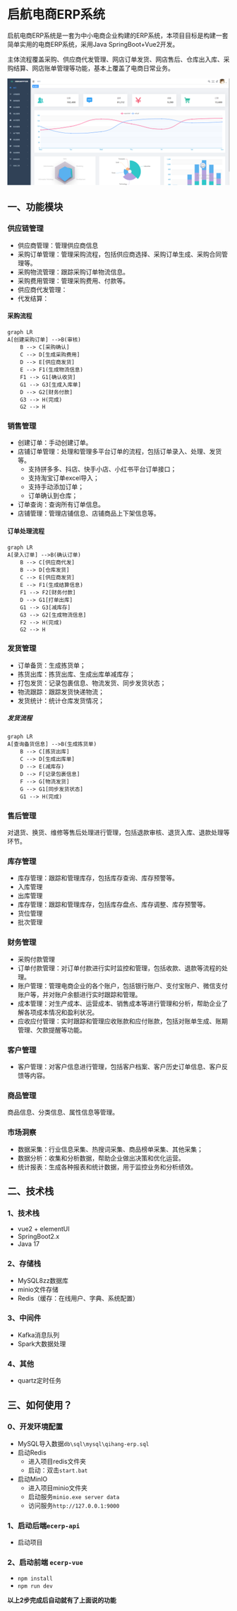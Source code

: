 # 启航电商ERP系统

启航电商ERP系统是一套为中小电商企业构建的ERP系统，本项目目标是构建一套简单实用的电商ERP系统，采用Java SpringBoot+Vue2开发。

主体流程覆盖采购、供应商代发管理、网店订单发货、网店售后、仓库出入库、采购结算、网店账单管理等功能，基本上覆盖了电商日常业务。

![预览](preview.png)

## 一、功能模块
### 供应链管理
+ 供应商管理：管理供应商信息
+ 采购订单管理：管理采购流程，包括供应商选择、采购订单生成、采购合同管理等。
+ 采购物流管理：跟踪采购订单物流信息。
+ 采购费用管理：管理采购费用、付款等。
+ 供应商代发管理：
+ 代发结算：

#### 采购流程

```mermaid
graph LR
A[创建采购订单] -->B(审核)
    B --> C[采购确认]
    C --> D[生成采购费用]
    D --> E[供应商发货]
    E --> F1(生成物流信息)
    F1 --> G1[确认收货]
    G1 --> G3[生成入库单]
    D --> G2[财务付款]
    G3 --> H(完成)
    G2 --> H

```

### 销售管理
+ 创建订单：手动创建订单。
+ 店铺订单管理：处理和管理多平台订单的流程，包括订单录入、处理、发货等。
  + 支持拼多多、抖店、快手小店、小红书平台订单接口；
  + 支持淘宝订单excel导入；
  + 支持手动添加订单；
  + 订单确认到仓库；
+ 订单查询：查询所有订单信息。
+ 店铺管理：管理店铺信息、店铺商品上下架信息等。

#### 订单处理流程
```mermaid
graph LR
A[录入订单] -->B(确认订单)
    B --> C[供应商代发]
    B --> D[仓库发货]
    C --> E[供应商发货]
    E --> F1(生成结算信息)
    F1 --> F2[财务付款]
    D --> G1[打单出库]
    G1 --> G3[减库存]
    G3 --> G2[生成物流信息]
    F2 --> H(完成)
    G2 --> H

```
### 发货管理
+ 订单备货：生成拣货单；
+ 拣货出库：拣货出库、生成出库单减库存；
+ 打包发货：记录包裹信息、物流发货、同步发货状态；
+ 物流跟踪：跟踪发货快递物流；
+ 发货统计：统计仓库发货情况；

##### 发货流程
```mermaid
graph LR
A[查询备货信息] -->B(生成拣货单)
    B --> C[拣货出库]
    C --> D[生成出库单]
    D --> E(减库存)
    D --> F[记录包裹信息]
    F --> G[物流发货]
    G --> G1[同步发货状态]
    G1 --> H(完成)

```

### 售后管理
对退货、换货、维修等售后处理进行管理，包括退款审核、退货入库、退款处理等环节。

### 库存管理
+ 库存管理：跟踪和管理库存，包括库存查询、库存预警等。
+ 入库管理
+ 出库管理
+ 库存管理：跟踪和管理库存，包括库存盘点、库存调整、库存预警等。
+ 货位管理
+ 批次管理

### 财务管理
+ 采购付款管理
+ 订单付款管理：对订单付款进行实时监控和管理，包括收款、退款等流程的处理。
+ 账户管理：管理电商企业的各个账户，包括银行账户、支付宝账户、微信支付账户等，并对账户余额进行实时跟踪和管理。
+ 成本管理：对生产成本、运营成本、销售成本等进行管理和分析，帮助企业了解各项成本情况和盈利状况。
+ 应收应付管理：实时跟踪和管理应收账款和应付账款，包括对账单生成、账期管理、欠款提醒等功能。

### 客户管理
+ 客户管理：对客户信息进行管理，包括客户档案、客户历史订单信息、客户反馈等内容。

### 商品管理
商品信息、分类信息、属性信息等管理。

### 市场洞察
+ 数据采集：行业信息采集、热搜词采集、商品榜单采集、其他采集；
+ 数据分析：收集和分析数据，帮助企业做出决策和优化运营。
+ 统计报表：生成各种报表和统计数据，用于监控业务和分析绩效。

## 二、技术栈
### 1、技术栈
+ vue2 + elementUI
+ SpringBoot2.x
+ Java 17

### 2、存储栈
+ MySQL8zz数据库
+ minio文件存储
+ Redis（缓存：在线用户、字典、系统配置）

### 3、中间件
+ Kafka消息队列
+ Spark大数据处理

### 4、其他
+ quartz定时任务


## 三、如何使用？
### 0、开发环境配置
+ MySQL导入数据`db\sql\mysql\qihang-erp.sql`
+ 启动Redis
  + 进入项目redis文件夹
  + 启动：双击`start.bat`
+ 启动MinIO
  + 进入项目minio文件夹
  + 启动服务`minio.exe server data`
  + 访问服务`http://127.0.0.1:9000`

### 1、启动后端`ecerp-api`
+ 启动项目

### 2、启动前端 `ecerp-vue`
+ `npm install`
+ `npm run dev`

**以上2步完成后自动就有了上面说的功能**